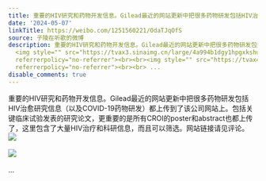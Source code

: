 ```yaml
---
title: 重要的HIV研究和药物开发信息。Gilead最近的网站更新中把很多药物研发包括HIV治愈研究信息（以及COVID-19药物研发）都上传到了该公司网站上。包括关键临床试验发...
date: '2024-05-07'
linkTitle: https://weibo.com/1251560221/OdaTJqOfS
source: 子陵在听歌的微博
description: 重要的HIV研究和药物开发信息。Gilead最近的网站更新中把很多药物研发包括HIV治愈研究信息（以及COVID-19药物研发）都上传到了该公司网站上。包括关键临床试验发表的研究论文，更重要的是所有CROI的poster和abstract也都上传了，这里包含了大量HIV治疗和科研信息，而且可以筛选。网站链接请见评论。
  <img style="" src="https://tvax3.sinaimg.cn/large/4a994b1dgy1hpgxkshupcj24df37y4qp.jpg"
  referrerpolicy="no-referrer"><br><br><img style="" src="https://tvax4.sinaimg.cn/large/4a994b1dgy1hpgxku02ssj24df353ha5.jpg"
  referrerpolicy="no-referrer"><br><br> ...
disable_comments: true
---
```

重要的HIV研究和药物开发信息。Gilead最近的网站更新中把很多药物研发包括HIV治愈研究信息（以及COVID-19药物研发）都上传到了该公司网站上。包括关键临床试验发表的研究论文，更重要的是所有CROI的poster和abstract也都上传了，这里包含了大量HIV治疗和科研信息，而且可以筛选。网站链接请见评论。 <img style="" src="https://tvax3.sinaimg.cn/large/4a994b1dgy1hpgxkshupcj24df37y4qp.jpg" referrerpolicy="no-referrer"><br><br><img style="" src="https://tvax4.sinaimg.cn/large/4a994b1dgy1hpgxku02ssj24df353ha5.jpg" referrerpolicy="no-referrer"><br><br> ...